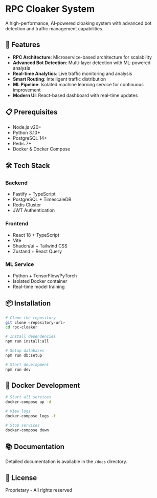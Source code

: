 # RPC Cloaker System

A high-performance, AI-powered cloaking system with advanced bot detection and traffic management capabilities.

## 🚀 Features

- **RPC Architecture**: Microservice-based architecture for scalability
- **Advanced Bot Detection**: Multi-layer detection with ML-powered analysis
- **Real-time Analytics**: Live traffic monitoring and analysis
- **Smart Routing**: Intelligent traffic distribution
- **ML Pipeline**: Isolated machine learning service for continuous improvement
- **Modern UI**: React-based dashboard with real-time updates

## 📋 Prerequisites

- Node.js v20+
- Python 3.10+
- PostgreSQL 14+
- Redis 7+
- Docker & Docker Compose

## 🛠️ Tech Stack

### Backend
- Fastify + TypeScript
- PostgreSQL + TimescaleDB
- Redis Cluster
- JWT Authentication

### Frontend
- React 18 + TypeScript
- Vite
- Shadcn/ui + Tailwind CSS
- Zustand + React Query

### ML Service
- Python + TensorFlow/PyTorch
- Isolated Docker container
- Real-time model training

## 📦 Installation

```bash
# Clone the repository
git clone <repository-url>
cd rpc-cloaker

# Install dependencies
npm run install:all

# Setup databases
npm run db:setup

# Start development
npm run dev
```

## 🐳 Docker Development

```bash
# Start all services
docker-compose up -d

# View logs
docker-compose logs -f

# Stop services
docker-compose down
```

## 📚 Documentation

Detailed documentation is available in the `/docs` directory.

## 📄 License

Proprietary - All rights reserved